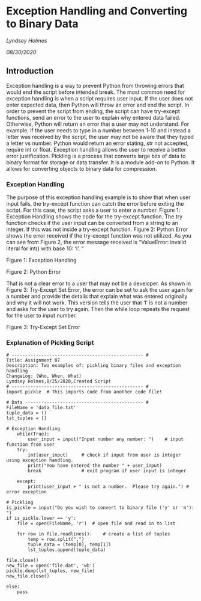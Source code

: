 # Exception Handling and Converting to Binary Data
*Lyndsey Holmes*

*08/30/2020*

## Introduction
Exception handling is a way to prevent Python from throwing errors that would end the script before intended break.  The most common need for exception handling is when a script requires user input.  If the user does not enter expected data, then Python will throw an error and end the script.  In order to prevent the script from ending, the script can have try-except functions, send an error to the user to explain why entered data failed.  Otherwise, Python will return an error that a user may not understand.  For example, if the user needs to type in a number between 1-10 and instead a letter was received by the script, the user may not be aware that they typed a letter vs number.  Python would return an error stating, str not accepted, require int or float.  Exception handling allows the user to receive a better error justification.
Pickling is a process that converts large bits of data to binary format for storage or data transfer.  It is a module add-on to Python.  It allows for converting objects to binary data for compression.

### Exception Handling
The purpose of this exception handling example is to show that when user input fails, the try-except function can catch the error before exiting the script.  For this case, the script asks a user to enter a number.  Figure 1: Exception Handling shows the code for the try-except function.  The try function checks if the user input can be converted from a string to an integer.  If this was not inside a try-except function.  Figure 2: Python Error shows the error received if the try-except function was not utilized.  As you can see from Figure 2, the error message received is “ValueError: invalid literal for int() with base 10: ‘l’. “

Figure 1: Exception Handling

Figure 2: Python Error

That is not a clear error to a user that may not be a developer.  As shown in Figure 3: Try-Except Set Error, the error can be set to ask the user again for a number and provide the details that explain what was entered originally and why it will not work.   This version tells the user that ‘l’ is not a number and asks for the user to try again.  Then the while loop repeats the request for the user to input number. 

Figure 3: Try-Except Set Error
### Explanation of Pickling Script


    # ------------------------------------------------- #
    Title: Assignment 07
    Description: Two examples of: pickling binary files and exception handling
    ChangeLog: (Who, When, What)
    Lyndsey Holmes,8/25/2020,Created Script
    # ------------------------------------------------- #
    import pickle  # This imports code from another code file!
    
    # Data -------------------------------------------- #
    FileName = 'data_file.txt'
    tuple_data = ()
    lst_tuples = []
    
    # Exception Handling
        while(True):
            user_input = input("Input number any number: ")    # input function from user 
        try:
            int(user_input)     # check if input from user is integer using exception handling.  
            print("You have entered the number " + user_input)
            break               # exit program if user input is integer 
       
        except:
            print(user_input + " is not a number.  Please try again.") # error exception
            
    # Pickling
    is_pickle = input("Do you wish to convert to binary file ('y' or 'n'): ")
    if is_pickle.lower == 'y':
        file = open(FileName, 'r')  # open file and read in to list
        
        for row in file.readlines():    # create a list of tuples
            temp = row.split(",")
            tuple_data = (temp[0], temp[1])
            lst_tuples.append(tuple_data)

    file.close()
    new_file = open('file.dat', 'wb')
    pickle.dump(lst_tuples, new_file)
    new_file.close()  
    
    else:
        pass 
